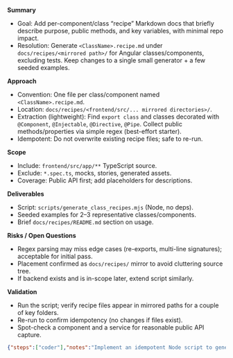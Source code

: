 **Summary**
- Goal: Add per-component/class “recipe” Markdown docs that briefly describe purpose, public methods, and key variables, with minimal repo impact.
- Resolution: Generate `<ClassName>.recipe.md` under `docs/recipes/<mirrored path>/` for Angular classes/components, excluding tests. Keep changes to a single small generator + a few seeded examples.

**Approach**
- Convention: One file per class/component named `<ClassName>.recipe.md`.
- Location: `docs/recipes/<frontend/src/... mirrored directories>/`.
- Extraction (lightweight): Find `export class` and classes decorated with `@Component`, `@Injectable`, `@Directive`, `@Pipe`. Collect public methods/properties via simple regex (best-effort starter).
- Idempotent: Do not overwrite existing recipe files; safe to re-run.

**Scope**
- Include: `frontend/src/app/**` TypeScript source.
- Exclude: `*.spec.ts`, mocks, stories, generated assets.
- Coverage: Public API first; add placeholders for descriptions.

**Deliverables**
- Script: `scripts/generate_class_recipes.mjs` (Node, no deps).
- Seeded examples for 2–3 representative classes/components.
- Brief `docs/recipes/README.md` section on usage.

**Risks / Open Questions**
- Regex parsing may miss edge cases (re-exports, multi-line signatures); acceptable for initial pass.
- Placement confirmed as `docs/recipes/` mirror to avoid cluttering source tree.
- If backend exists and is in-scope later, extend script similarly.

**Validation**
- Run the script; verify recipe files appear in mirrored paths for a couple of key folders.
- Re-run to confirm idempotency (no changes if files exist).
- Spot-check a component and a service for reasonable public API capture.

```json
{"steps":["coder"],"notes":"Implement an idempotent Node script to generate per-class/component recipe stubs under docs/recipes mirroring frontend/src/app, exclude tests, and seed a few examples. Keep diff minimal: one script, small README note, and 2–3 recipe files.","tests":"1) Run `node scripts/generate_class_recipes.mjs`. 2) Confirm docs/recipes/frontend/src/app/.../<ClassName>.recipe.md created for a few folders. 3) Run again to verify idempotency. 4) Spot-check a component and a service for listed public methods/properties."}